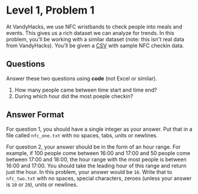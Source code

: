 # Level 1, Problem 1
At VandyHacks, we use NFC wristbands to check people into meals and events. This gives us a rich dataset we can analyze for trends. In this problem, you'll be working with a similar dataset (note: this isn't real data from VandyHacks). You'll be given a [CSV](https://en.wikipedia.org/wiki/Comma-separated_values) with sample NFC checkin data. 

## Questions
Answer these two questions using **code** (not Excel or similar).
1. How many people came between time start and time end?
2. During which hour did the most poeple checkin?


## Answer Format
For question 1, you should have a single integer as your answer. Put that in a file called `nfc_one.txt` with no spaces, tabs, units or newlines.

For question 2, your answer should be in the form of an hour range. For example, if 100 people come between 16:00 and 17:00 and 50 people come between 17:00 and 18:00, the hour range with the most people is between 16:00 and 17:00. You should take the leading hour of this range and return just the hour. In this problem, your answer would be `16`. Write that to `nfc_two.txt` with no spaces, special characters, zeroes (unless your answer is `10` or `20`), units or newlines.
